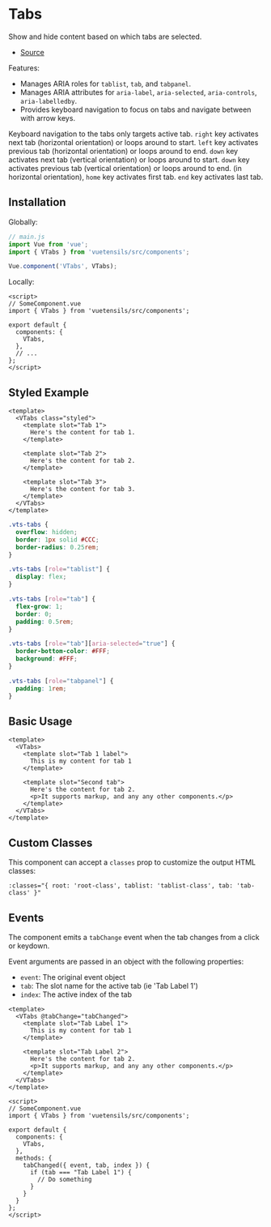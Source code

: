 # Tabs

Show and hide content based on which tabs are selected.

- [Source](https://github.com/Stegosource/vuetensils/blob/master/src/components/VTabs/VTabs.vue)

Features:

- Manages ARIA roles for `tablist`, `tab`, and `tabpanel`.
- Manages ARIA attributes for `aria-label`, `aria-selected`, `aria-controls`, `aria-labelledby`.
- Provides keyboard navigation to focus on tabs and navigate between with arrow keys.

Keyboard navigation to the tabs only targets active tab. `right` key activates next tab (horizontal orientation) or loops around to start. `left` key activates previous tab (horizontal orientation) or loops around to end. `down` key activates next tab (vertical orientation) or loops around to start. `down` key activates previous tab (vertical orientation) or loops around to end. (in horizontal orientation), `home` key activates first tab. `end` key activates last tab.

## Installation

Globally:

```js
// main.js
import Vue from 'vue';
import { VTabs } from 'vuetensils/src/components';

Vue.component('VTabs', VTabs);
```

Locally:

```vue
<script>
// SomeComponent.vue
import { VTabs } from 'vuetensils/src/components';

export default {
  components: {
    VTabs,
  },
  // ...
};
</script>
```

## Styled Example

```vue live
<template>
  <VTabs class="styled">
    <template slot="Tab 1">
      Here's the content for tab 1.
    </template>

    <template slot="Tab 2">
      Here's the content for tab 2.
    </template>

    <template slot="Tab 3">
      Here's the content for tab 3.
    </template>
  </VTabs>
</template>
```

```css
.vts-tabs {
  overflow: hidden;
  border: 1px solid #CCC;
  border-radius: 0.25rem;
}

.vts-tabs [role="tablist"] {
  display: flex;
}

.vts-tabs [role="tab"] {
  flex-grow: 1;
  border: 0;
  padding: 0.5rem;
}

.vts-tabs [role="tab"][aria-selected="true"] {
  border-bottom-color: #FFF;
  background: #FFF;
}

.vts-tabs [role="tabpanel"] {
  padding: 1rem;
}
```

## Basic Usage

```vue live
<template>
  <VTabs>
    <template slot="Tab 1 label">
      This is my content for tab 1
    </template>

    <template slot="Second tab">
      Here's the content for tab 2.
      <p>It supports markup, and any any other components.</p>
    </template>
  </VTabs>
</template>
```

## Custom Classes

This component can accept a `classes` prop to customize the output HTML classes:

```
:classes="{ root: 'root-class', tablist: 'tablist-class', tab: 'tab-class' }"
```

## Events

The component emits a `tabChange` event when the tab changes from a click or keydown.

Event arguments are passed in an object with the following properties:

- `event`: The original event object
- `tab`: The slot name for the active tab (ie 'Tab Label 1')
- `index`: The active index of the tab

```vue
<template>
  <VTabs @tabChange="tabChanged">
    <template slot="Tab Label 1">
      This is my content for tab 1
    </template>

    <template slot="Tab Label 2">
      Here's the content for tab 2.
      <p>It supports markup, and any any other components.</p>
    </template>
  </VTabs>
</template>

<script>
// SomeComponent.vue
import { VTabs } from 'vuetensils/src/components';

export default {
  components: {
    VTabs,
  },
  methods: {
    tabChanged({ event, tab, index }) {
      if (tab === "Tab Label 1") {
        // Do something
      }
    }
  }
};
</script>
```